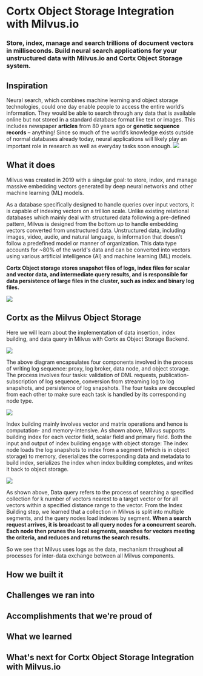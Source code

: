 # Cortx Object Storage Integration with Milvus.io
### Store, index, manage and search trillions of document vectors in milliseconds. Build neural search applications for your unstructured data with Milvus.io and Cortx Object Storage system.

## Inspiration
Neural search, which combines machine learning and object storage technologies, could one day enable people to access the entire world’s information. They would be able to search through any data that is available online but not stored in a standard database format like text or images. This includes newspaper **articles** from 80 years ago or **genetic sequence records** – anything! Since so much of the world’s knowledge exists outside of normal databases already today, neural applications will likely play an important role in research as well as everyday tasks soon enough.
![](https://challengepost-s3-challengepost.netdna-ssl.com/photos/production/software_photos/002/024/653/datas/gallery.jpg)

## What it does
Milvus was created in 2019 with a singular goal: to store, index, and manage massive embedding vectors generated by deep neural networks and other machine learning (ML) models.

As a database specifically designed to handle queries over input vectors, it is capable of indexing vectors on a trillion scale. Unlike existing relational databases which mainly deal with structured data following a pre-defined pattern, Milvus is designed from the bottom up to handle embedding vectors converted from unstructured data. Unstructured data, including images, video, audio, and natural language, is information that doesn't follow a predefined model or manner of organization. This data type accounts for ~80% of the world's data and can be converted into vectors using various artificial intelligence (AI) and machine learning (ML) models.

**Cortx Object storage stores snapshot files of logs, index files for scalar and vector data, and intermediate query results, and is responsible for data persistence of large files in the cluster, such as index and binary log files.**

![](https://challengepost-s3-challengepost.netdna-ssl.com/photos/production/software_photos/002/024/650/datas/gallery.jpg)

## Cortx as the Milvus Object Storage
 Here we will learn about the implementation of data insertion, index building, and data query in Milvus with Cortx as Object Storage Backend.

![](https://milvus.io/static/d75cab95c807c5664c94e3a6a56e26b3/e3932/write_log_sequence.jpg)

The above diagram encapsulates four components involved in the process of writing log sequence: proxy, log broker, data node, and object storage. The process involves four tasks: validation of DML requests, publication-subscription of log sequence, conversion from streaming log to log snapshots, and persistence of log snapshots. The four tasks are decoupled from each other to make sure each task is handled by its corresponding node type.

![](https://milvus.io/static/73386b6e118015e167ce9dbf41275b6e/e3932/index_building.jpg)

Index building mainly involves vector and matrix operations and hence is computation- and memory-intensive. As shown above, Milvus supports building index for each vector field, scalar field and primary field. Both the input and output of index building engage with object storage: The index node loads the log snapshots to index from a segment (which is in object storage) to memory, deserializes the corresponding data and metadata to build index, serializes the index when index building completes, and writes it back to object storage.

![](https://milvus.io/static/9719896fcb1489002dbe83a77b3666be/e3932/data_query.jpg)

As shown above, Data query refers to the process of searching a specified collection for k number of vectors nearest to a target vector or for all vectors within a specified distance range to the vector. From the Index Building step, we learned that a collection in Milvus is split into multiple segments, and the query nodes load indexes by segment. **When a search request arrives, it is broadcast to all query nodes for a concurrent search. Each node then prunes the local segments, searches for vectors meeting the criteria, and reduces and returns the search results.**

So we see that Milvus uses logs as the data, mechanism throughout all processes for inter-data exchange between all Milvus components.

## How we built it

## Challenges we ran into

## Accomplishments that we're proud of

## What we learned

## What's next for Cortx Object Storage Integration with Milvus.io
